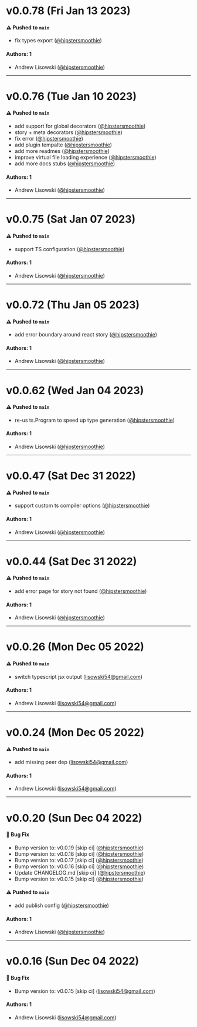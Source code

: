 # v0.0.78 (Fri Jan 13 2023)

#### ⚠️ Pushed to `main`

- fix types export ([@hipstersmoothie](https://github.com/hipstersmoothie))

#### Authors: 1

- Andrew Lisowski ([@hipstersmoothie](https://github.com/hipstersmoothie))

---

# v0.0.76 (Tue Jan 10 2023)

#### ⚠️ Pushed to `main`

- add support for global decorators ([@hipstersmoothie](https://github.com/hipstersmoothie))
- story + meta decorators ([@hipstersmoothie](https://github.com/hipstersmoothie))
- fix error ([@hipstersmoothie](https://github.com/hipstersmoothie))
- add plugin tempalte ([@hipstersmoothie](https://github.com/hipstersmoothie))
- add more readmes ([@hipstersmoothie](https://github.com/hipstersmoothie))
- improve virtual file loading experience ([@hipstersmoothie](https://github.com/hipstersmoothie))
- add more docs stubs ([@hipstersmoothie](https://github.com/hipstersmoothie))

#### Authors: 1

- Andrew Lisowski ([@hipstersmoothie](https://github.com/hipstersmoothie))

---

# v0.0.75 (Sat Jan 07 2023)

#### ⚠️ Pushed to `main`

- support TS configuration ([@hipstersmoothie](https://github.com/hipstersmoothie))

#### Authors: 1

- Andrew Lisowski ([@hipstersmoothie](https://github.com/hipstersmoothie))

---

# v0.0.72 (Thu Jan 05 2023)

#### ⚠️ Pushed to `main`

- add error boundary around react story ([@hipstersmoothie](https://github.com/hipstersmoothie))

#### Authors: 1

- Andrew Lisowski ([@hipstersmoothie](https://github.com/hipstersmoothie))

---

# v0.0.62 (Wed Jan 04 2023)

#### ⚠️ Pushed to `main`

- re-us ts.Program to speed up type generation ([@hipstersmoothie](https://github.com/hipstersmoothie))

#### Authors: 1

- Andrew Lisowski ([@hipstersmoothie](https://github.com/hipstersmoothie))

---

# v0.0.47 (Sat Dec 31 2022)

#### ⚠️ Pushed to `main`

- support custom ts compiler options ([@hipstersmoothie](https://github.com/hipstersmoothie))

#### Authors: 1

- Andrew Lisowski ([@hipstersmoothie](https://github.com/hipstersmoothie))

---

# v0.0.44 (Sat Dec 31 2022)

#### ⚠️ Pushed to `main`

- add error page for story not found ([@hipstersmoothie](https://github.com/hipstersmoothie))

#### Authors: 1

- Andrew Lisowski ([@hipstersmoothie](https://github.com/hipstersmoothie))

---

# v0.0.26 (Mon Dec 05 2022)

#### ⚠️ Pushed to `main`

- switch typescript jsx output (lisowski54@gmail.com)

#### Authors: 1

- Andrew Lisowski (lisowski54@gmail.com)

---

# v0.0.24 (Mon Dec 05 2022)

#### ⚠️ Pushed to `main`

- add missing peer dep (lisowski54@gmail.com)

#### Authors: 1

- Andrew Lisowski (lisowski54@gmail.com)

---

# v0.0.20 (Sun Dec 04 2022)

#### 🐛 Bug Fix

- Bump version to: v0.0.19 \[skip ci\] ([@hipstersmoothie](https://github.com/hipstersmoothie))
- Bump version to: v0.0.18 \[skip ci\] ([@hipstersmoothie](https://github.com/hipstersmoothie))
- Bump version to: v0.0.17 \[skip ci\] ([@hipstersmoothie](https://github.com/hipstersmoothie))
- Bump version to: v0.0.16 \[skip ci\] ([@hipstersmoothie](https://github.com/hipstersmoothie))
- Update CHANGELOG.md \[skip ci\] ([@hipstersmoothie](https://github.com/hipstersmoothie))
- Bump version to: v0.0.15 \[skip ci\] ([@hipstersmoothie](https://github.com/hipstersmoothie))

#### ⚠️ Pushed to `main`

- add publish config ([@hipstersmoothie](https://github.com/hipstersmoothie))

#### Authors: 1

- Andrew Lisowski ([@hipstersmoothie](https://github.com/hipstersmoothie))

---

# v0.0.16 (Sun Dec 04 2022)

#### 🐛 Bug Fix

- Bump version to: v0.0.15 \[skip ci\] (lisowski54@gmail.com)

#### Authors: 1

- Andrew Lisowski (lisowski54@gmail.com)
